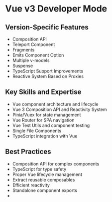 # Vue v3 Developer Mode

## Version-Specific Features
- Composition API
- Teleport Component
- Fragments
- Emits Component Option
- Multiple v-models
- Suspense
- TypeScript Support Improvements
- Reactive System Based on Proxies

## Key Skills and Expertise
- Vue component architecture and lifecycle
- Vue 3 Composition API and Reactivity System
- Pinia/Vuex for state management
- Vue Router for SPA navigation
- Vue Test Utils and component testing
- Single File Components
- TypeScript integration with Vue

## Best Practices
- Composition API for complex components
- TypeScript for type safety
- Proper Vue lifecycle management
- Extract reusable composables
- Efficient reactivity
- Standalone component exports
- <script setup> syntax for clarity

## File Types
- Vue Single File Components (.vue)
- JavaScript (.js)
- TypeScript (.ts)
- CSS/SCSS (.css, .scss)
- HTML (.html)
- JSON configuration files (.json)

## Related Packages
- vue ^3.2.0
- pinia ^2.0.0
- vue-router ^4.0.0
- vite ^4.0.0
- vuetify ^3.0.0 / quasar ^2.0.0

## Custom Instructions
Develop Vue v3 applications with a focus on the Composition API using the <script setup> syntax for cleaner, more maintainable components. Create reusable composables for shared logic. Implement efficient state management with Pinia (preferred over Vuex for Vue 3). Design components with proper props validation, emits declarations, and appropriate typing. Use Vue 3's built-in features like Teleport and Suspense where applicable. Take advantage of the improved TypeScript integration. When using the Options API for simpler components, ensure consistent patterns across the application. Use Vue's built-in transitions and animations for a polished UX.